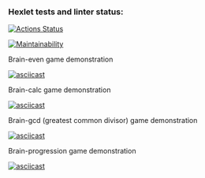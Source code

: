 ### Hexlet tests and linter status:
[![Actions Status](https://github.com/marinavasyukova/python-project-49/workflows/hexlet-check/badge.svg)](https://github.com/marinavasyukova/python-project-49/actions)

[![Maintainability](https://api.codeclimate.com/v1/badges/3c4a10d1b77687e60284/maintainability)](https://codeclimate.com/github/marinavasyukova/python-project-49/maintainability)

Brain-even game demonstration

[![asciicast](https://asciinema.org/a/oU96SVjCjfGdo3OSiGhsui2rC.svg)](https://asciinema.org/a/oU96SVjCjfGdo3OSiGhsui2rC)

Brain-calc game demonstration

[![asciicast](https://asciinema.org/a/SdNAnHAgMrpn9ZLm9GeU8aR3d.svg)](https://asciinema.org/a/SdNAnHAgMrpn9ZLm9GeU8aR3d)

Brain-gcd (greatest common divisor) game demonstration

[![asciicast](https://asciinema.org/a/cJZGVkI0KgDjvFjfqgTm4a259.svg)](https://asciinema.org/a/cJZGVkI0KgDjvFjfqgTm4a259)

Brain-progression game demonstration

[![asciicast](https://asciinema.org/a/UjPyvXYgqG6kP0AoLSW55g9jG.svg)](https://asciinema.org/a/UjPyvXYgqG6kP0AoLSW55g9jG)